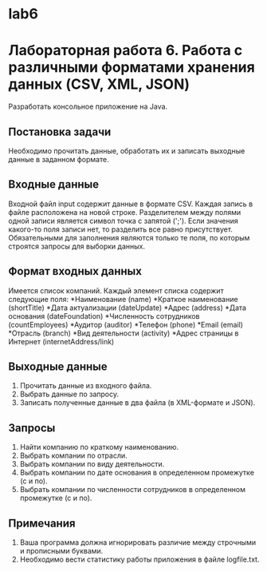 # lab6
Лабораторная работа 6.  Работа с различными форматами хранения данных (CSV, XML, JSON)
================================================================================================

Разработать консольное приложение на Java.
 
Постановка задачи
-------------------------------------------------------------------------------------------------------
Необходимо прочитать данные, обработать их и записать выходные данные в заданном формате. 
 
Входные данные
---------------------------------------------------------------------------------------------------------------
Входной файл input содержит данные в формате CSV.
Каждая запись в файле расположена на новой строке.
Разделителем между полями одной записи является символ точка с запятой (';').
Если значения какого-то поля записи нет, то разделить все равно присутствует.
Обязательными для заполнения являются только те поля, по которым строятся запросы для выборки данных.
 
Формат входных данных
-------------------------------------------------------------------------------------------------------------
Имеется список компаний.
Каждый элемент списка содержит следующие поля:
    *Наименование (name)
    *Краткое наименование (shortTitle)
    *Дата актуализации (dateUpdate)
    *Адрес (address)
    *Дата основания (dateFoundation)
    *Численность сотрудников (countEmployees)
    *Аудитор (auditor)
    *Телефон (phone)
    *Email (email)
    *Отрасль (branch)
    *Вид деятельности (activity)
    *Адрес страницы в Интернет (internetAddress/link)
 
Выходные данные
---------------------------------------------------------------------------------------------------------------
1. Прочитать данные из входного файла.
2. Выбрать данные по запросу.
3. Записать полученные данные в два файла (в XML-формате и JSON).
 
Запросы
-------------------------------------------------------------------------------------------------------------
1. Найти компанию по краткому наименованию. 
2. Выбрать компании по отрасли. 
3. Выбрать компании по виду деятельности.
4. Выбрать компании по дате основания в определенном промежутке (с и по).
5. Выбрать компании по численности сотрудников в определенном промежутке (с и по).
 
Примечания
---------------------------------------------------------------------------------------------------
1. Ваша программа должна игнорировать различие между строчными и прописными буквами.
2. Необходимо вести статистику работы приложения в файле logfile.txt. 
